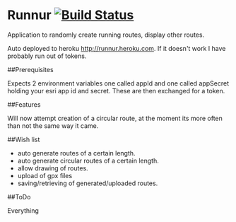Runnur [![Build Status](https://travis-ci.org/elliotstokes/runnur.png?branch=master)](https://travis-ci.org/elliotstokes/runnur)
======

Application to randomly create running routes, display other routes.

Auto deployed to heroku http://runnur.heroku.com. If it doesn't work I have probably run out of tokens.

##Prerequisites

Expects 2 environment variables one called appId and one called appSecret holding your esri app id and secret. These are then exchanged for a token.

##Features

Will now attempt creation of a circular route, at the moment its more often than not the same way it came.



##Wish list

- auto generate routes of a certain length.
- auto generate circular routes of a certain length.
- allow drawing of routes.
- upload of gpx files
- saving/retrieving of generated/uploaded routes.

##ToDo

Everything



